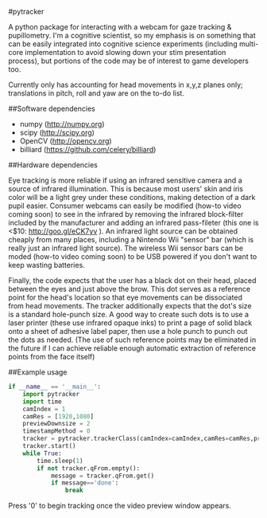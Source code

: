 #pytracker

A python package for interacting with a webcam for gaze tracking &amp; pupillometry. I'm a cognitive scientist, so my emphasis is on something that can be easily integrated into cognitive science experiments (including multi-core implementation to avoid slowing down your stim presentation process), but portions of the code may be of interest to game developers too.

Currently only has accounting for head movements in x,y,z planes only; translations in pitch, roll and yaw are on the to-do list. 


##Software dependencies

 - numpy (http://numpy.org)
 - scipy (http://scipy.org)
 - OpenCV (http://opencv.org)
 - billiard (https://github.com/celery/billiard)


##Hardware dependencies

Eye tracking is more reliable if using an infrared sensitive camera and a source of infrared illumination. This is because most users' skin and iris color will be a light grey under these conditions, making detection of a dark pupil easier. Consumer webcams can easily be modified (how-to video coming soon) to see in the infrared by removing the infrared block-filter included by the manufacturer and adding an infrared pass-fileter (this one is <$10: http://goo.gl/eCK7yv ). An infrared light source can be obtained cheaply from many places, including a Nintendo Wii "sensor" bar (which is really just an infrared light source). The wireless Wii sensor bars can be moded (how-to video coming soon) to be USB powered if you don't want to keep wasting batteries. 

Finally, the code expects that the user has a black dot on their head, placed between the eyes and just above the brow. This dot serves as a reference point for the head's location so that eye movements can be dissociated from head movements. The tracker additionally expects that the dot's size is a standard hole-punch size. A good way to create such dots is to use a laser printer (these use infrared opaque inks) to print a page of solid black onto a sheet of adhesive label paper, then use a hole punch to punch out the dots as needed. (The use of such reference points may be eliminated in the future if I can achieve reliable enough automatic extraction of reference points from the face itself)


##Example usage

```python
if __name__ == '__main__':
	import pytracker
	import time
	camIndex = 1
	camRes = [1920,1080]
	previewDownsize = 2
	timestampMethod = 0
	tracker = pytracker.trackerClass(camIndex=camIndex,camRes=camRes,previewDownsize=previewDownsize,timestampMethod=timestampMethod)
	tracker.start()
	while True:
		time.sleep(1)
		if not tracker.qFrom.empty():
			message = tracker.qFrom.get()
			if message=='done':
				break
```
Press '0' to begin tracking once the video preview window appears.
